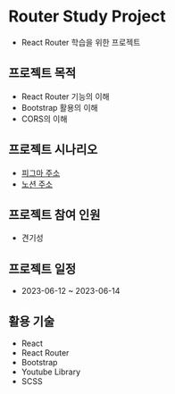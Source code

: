 # Router Study Project

- React Router 학습을 위한 프로젝트

## 프로젝트 목적

- React Router 기능의 이해
- Bootstrap 활용의 이해
- CORS의 이해

## 프로젝트 시나리오

- [피그마 주소](http://)
- [노션 주소](http://)

## 프로젝트 참여 인원

- 견기성

## 프로젝트 일정

- 2023-06-12 ~ 2023-06-14

## 활용 기술

- React
- React Router
- Bootstrap
- Youtube Library
- SCSS
